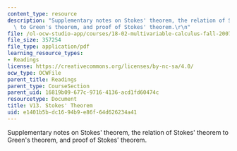 ```yaml
---
content_type: resource
description: "Supplementary notes on Stokes' theorem, the relation of Stokes' theorem\
  \ to Green's theorem, and proof of Stokes' theorem.\r\n"
file: /ol-ocw-studio-app/courses/18-02-multivariable-calculus-fall-2007/e1401b5bdc1694b9e86f64d626234a41_stokes_theorem.pdf
file_size: 357254
file_type: application/pdf
learning_resource_types:
- Readings
license: https://creativecommons.org/licenses/by-nc-sa/4.0/
ocw_type: OCWFile
parent_title: Readings
parent_type: CourseSection
parent_uid: 16819b09-677c-9716-4136-acd1fd60474c
resourcetype: Document
title: V13. Stokes' Theorem
uid: e1401b5b-dc16-94b9-e86f-64d626234a41
---
```

Supplementary notes on Stokes' theorem, the relation of Stokes' theorem to Green's theorem, and proof of Stokes' theorem.
